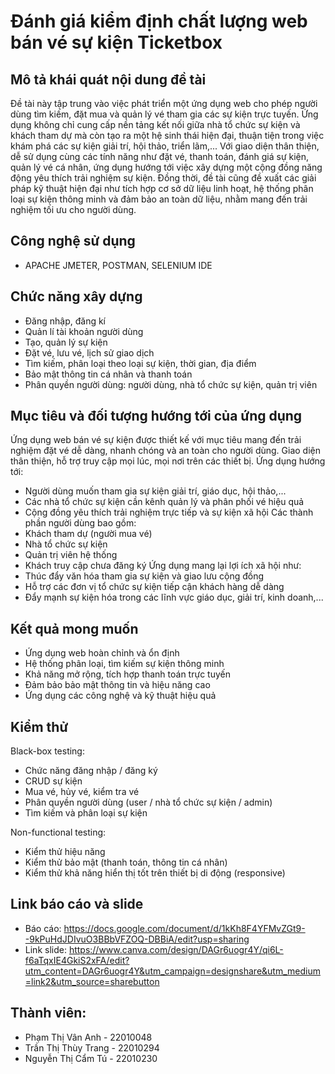 # Đánh giá kiểm định chất lượng web bán vé sự kiện Ticketbox
## Mô tả khái quát nội dung đề tài
Đề tài này tập trung vào việc phát triển một ứng dụng web cho phép người dùng tìm kiếm, đặt mua và quản lý vé tham gia các sự kiện trực tuyến. Ứng dụng không chỉ cung cấp nền tảng kết nối giữa nhà tổ chức sự kiện và khách tham dự mà còn tạo ra một hệ sinh thái hiện đại, thuận tiện trong việc khám phá các sự kiện giải trí, hội thảo, triển lãm,... Với giao diện thân thiện, dễ sử dụng cùng các tính năng như đặt vé, thanh toán, đánh giá sự kiện, quản lý vé cá nhân, ứng dụng hướng tới việc xây dựng một cộng đồng năng động yêu thích trải nghiệm sự kiện. Đồng thời, đề tài cũng đề xuất các giải pháp kỹ thuật hiện đại như tích hợp cơ sở dữ liệu linh hoạt, hệ thống phân loại sự kiện thông minh và đảm bảo an toàn dữ liệu, nhằm mang đến trải nghiệm tối ưu cho người dùng.

## Công nghệ sử dụng
- APACHE JMETER, POSTMAN, SELENIUM IDE 
## Chức năng xây dựng
- Đăng nhập, đăng kí
- Quản lí tài khoản người dùng
- Tạo, quản lý sự kiện
- Đặt vé, lưu vé, lịch sử giao dịch
- Tìm kiếm, phân loại theo loại sự kiện, thời gian, địa điểm
- Bảo mật thông tin cá nhân và thanh toán
- Phân quyền người dùng: người dùng, nhà tổ chức sự kiện, quản trị viên
## Mục tiêu và đối tượng hướng tới của ứng dụng
Ứng dụng web bán vé sự kiện được thiết kế với mục tiêu mang đến trải nghiệm đặt vé dễ dàng, nhanh chóng và an toàn cho người dùng. Giao diện thân thiện, hỗ trợ truy cập mọi lúc, mọi nơi trên các thiết bị.
Ứng dụng hướng tới:
- Người dùng muốn tham gia sự kiện giải trí, giáo dục, hội thảo,...
- Các nhà tổ chức sự kiện cần kênh quản lý và phân phối vé hiệu quả
- Cộng đồng yêu thích trải nghiệm trực tiếp và sự kiện xã hội
Các thành phần người dùng bao gồm:
- Khách tham dự (người mua vé)
- Nhà tổ chức sự kiện
- Quản trị viên hệ thống
- Khách truy cập chưa đăng ký
Ứng dụng mang lại lợi ích xã hội như:
- Thúc đẩy văn hóa tham gia sự kiện và giao lưu cộng đồng
- Hỗ trợ các đơn vị tổ chức sự kiện tiếp cận khách hàng dễ dàng
- Đẩy mạnh sự kiện hóa trong các lĩnh vực giáo dục, giải trí, kinh doanh,...
## Kết quả mong muốn
- Ứng dụng web hoàn chỉnh và ổn định
- Hệ thống phân loại, tìm kiếm sự kiện thông minh
- Khả năng mở rộng, tích hợp thanh toán trực tuyến
- Đảm bảo bảo mật thông tin và hiệu năng cao
- Ứng dụng các công nghệ và kỹ thuật hiệu quả

## Kiểm thử
Black-box testing:
- Chức năng đăng nhập / đăng ký
- CRUD sự kiện
- Mua vé, hủy vé, kiểm tra vé
- Phân quyền người dùng (user / nhà tổ chức sự kiện / admin)
- Tìm kiếm và phân loại sự kiện

Non-functional testing:
- Kiểm thử hiệu năng
- Kiểm thử bảo mật (thanh toán, thông tin cá nhân)
- Kiểm thử khả năng hiển thị tốt trên thiết bị di động (responsive)

## Link báo cáo và slide
- Báo cáo: https://docs.google.com/document/d/1kKh8F4YFMvZGt9--9kPuHdJDIvuO3BBbVFZOQ-DBBiA/edit?usp=sharing
- Link slide: https://www.canva.com/design/DAGr6uogr4Y/qi6L-f6aTqxIE4GkiS2xFA/edit?utm_content=DAGr6uogr4Y&utm_campaign=designshare&utm_medium=link2&utm_source=sharebutton

## Thành viên:
- Phạm Thị Vân Anh - 22010048
- Trần Thị Thùy Trang - 22010294
- Nguyễn Thị Cẩm Tú - 22010230

